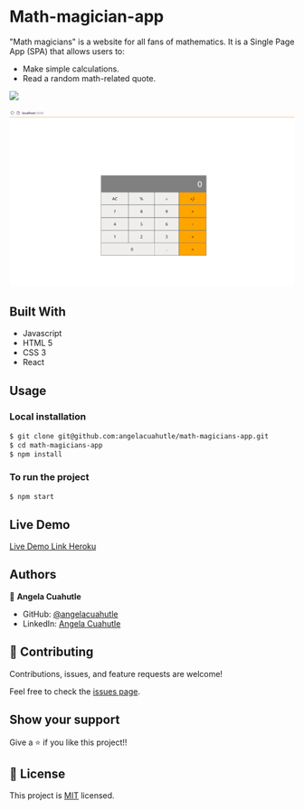 # Math-magician-app

"Math magicians" is a website for all fans of mathematics. It is a Single Page App (SPA) that allows users to:

- Make simple calculations.
- Read a random math-related quote.

![](https://img.shields.io/badge/Microverse-blueviolet)

![screenshot](./calculator.png)

## Built With

- Javascript
- HTML 5
- CSS 3
- React

## Usage
### Local installation
```console
$ git clone git@github.com:angelacuahutle/math-magicians-app.git
$ cd math-magicians-app
$ npm install 
```

### To run the project
```console
$ npm start 
```

## Live Demo

[Live Demo Link Heroku](https://warm-ravine-02523.herokuapp.com/)

## Authors

👤 **Angela Cuahutle**

- GitHub: [@angelacuahutle](https://github.com/angelacuahutle)
- LinkedIn: [Angela Cuahutle](https://www.linkedin.com/in/angelacuhautle)

## 🤝 Contributing

Contributions, issues, and feature requests are welcome!

Feel free to check the [issues page](https://github.com/angelacuahutle/math-magicians-app/issues/new).

## Show your support

Give a ⭐️ if you like this project!!

## 📝 License

This project is [MIT](./LICENSE) licensed.